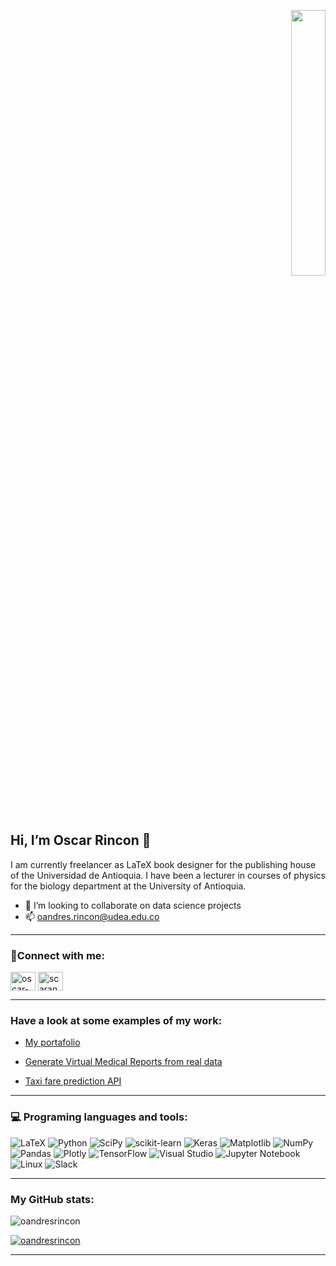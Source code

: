 


<p align="right" width="40%"> <img width="33%" src="https://media.tenor.com/mGgWY8RkgYMAAAAC/hello-world.gif"> </p>

## Hi, I’m Oscar Rincon 👋 




I am currently freelancer as LaTeX book designer for the publishing house of the Universidad de Antioquia. I have been a lecturer in courses of physics for the biology department at the University of Antioquia. 
 
- 🌱 I’m looking to collaborate on data science projects
- 📫 oandres.rincon@udea.edu.co

---

### 🔗Connect with me:

<p align="left">
<a href="https://linkedin.com/in/oscar-rincón-47319a23a" target="blank"><img align="center" src="https://raw.githubusercontent.com/rahuldkjain/github-profile-readme-generator/master/src/images/icons/Social/linked-in-alt.svg" alt="oscar-rincón-47319a23a" height="30" width="40" /></a>
<a href="https://kaggle.com/scarandrsrincncardeo" target="blank"><img align="center" src="https://raw.githubusercontent.com/rahuldkjain/github-profile-readme-generator/master/src/images/icons/Social/kaggle.svg" alt="scarandrsrincncardeo" height="30" width="40" /></a>
</p>

---

### Have a look at some examples of my work:

- [My portafolio](https://www.notion.so/Oscar-Rincon-f688a1444cad47d0b8affb833a639e3a) 

- [Generate Virtual Medical Reports from real data](https://github.com/NabilLawrence/EndoGPT)

- [Taxi fare prediction API](https://github.com/oandresrincon/taxi-fare-interface)

---

### 💻 Programing languages and tools: 

![LaTeX](https://img.shields.io/badge/latex-%23008080.svg?style=for-the-badge&logo=latex&logoColor=white)
![Python](https://img.shields.io/badge/python-3670A0?style=for-the-badge&logo=python&logoColor=ffdd54)
![SciPy](https://img.shields.io/badge/SciPy-%230C55A5.svg?style=for-the-badge&logo=scipy&logoColor=%white)
![scikit-learn](https://img.shields.io/badge/scikit--learn-%23F7931E.svg?style=for-the-badge&logo=scikit-learn&logoColor=white)
![Keras](https://img.shields.io/badge/Keras-%23D00000.svg?style=for-the-badge&logo=Keras&logoColor=white)
![Matplotlib](https://img.shields.io/badge/Matplotlib-%23ffffff.svg?style=for-the-badge&logo=Matplotlib&logoColor=black)
![NumPy](https://img.shields.io/badge/numpy-%23013243.svg?style=for-the-badge&logo=numpy&logoColor=white)
![Pandas](https://img.shields.io/badge/pandas-%23150458.svg?style=for-the-badge&logo=pandas&logoColor=white)
![Plotly](https://img.shields.io/badge/Plotly-%233F4F75.svg?style=for-the-badge&logo=plotly&logoColor=white)
![TensorFlow](https://img.shields.io/badge/TensorFlow-%23FF6F00.svg?style=for-the-badge&logo=TensorFlow&logoColor=white)
![Visual Studio](https://img.shields.io/badge/Visual%20Studio-5C2D91.svg?style=for-the-badge&logo=visual-studio&logoColor=white)
![Jupyter Notebook](https://img.shields.io/badge/jupyter-%23FA0F00.svg?style=for-the-badge&logo=jupyter&logoColor=white)
![Linux](https://img.shields.io/badge/Linux-FCC624?style=for-the-badge&logo=linux&logoColor=black)
![Slack](https://img.shields.io/badge/Slack-4A154B?style=for-the-badge&logo=slack&logoColor=white)

---

### My GitHub stats: 

<p align="left"> <img src="https://komarev.com/ghpvc/?username=oandresrincon&label=Profile%20views&color=0e75b6&style=flat" alt="oandresrincon" /> </p>

<p align="left"> <a href="https://github.com/ryo-ma/github-profile-trophy"><img src="https://github-profile-trophy.vercel.app/?username=oandresrincon" alt="oandresrincon" /></a> </p>

---
